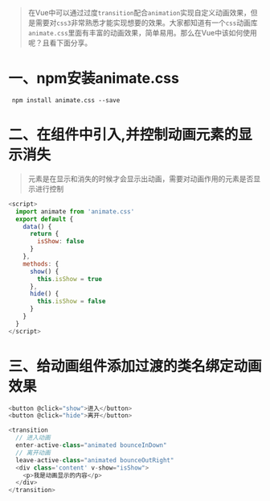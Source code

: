 > 在Vue中可以通过过度`transition`配合`animation`实现自定义动画效果，但是需要对`css3`非常熟悉才能实现想要的效果。大家都知道有一个`css`动画库`animate.css`里面有丰富的动画效果，简单易用。那么在Vue中该如何使用呢？且看下面分享。
# 一、npm安装animate.css
```
 npm install animate.css --save
```
# 二、在组件中引入,并控制动画元素的显示消失
> 元素是在显示和消失的时候才会显示出动画，需要对动画作用的元素是否显示进行控制
```javascript
<script>
  import animate from 'animate.css'
  export default {
    data() {
      return {
        isShow: false
      }
    },
    methods: {
      show() {
        this.isShow = true
      },
      hide() {
        this.isShow = false
      }
    }
  }
</script>
```
# 三、给动画组件添加过渡的类名绑定动画效果
```javascript
<button @click="show">进入</button>
<button @click="hide">离开</button>

<transition
  // 进入动画
  enter-active-class="animated bounceInDown"
  // 离开动画
  leave-active-class="animated bounceOutRight"
  <div class='content' v-show="isShow">
    <p>我是动画显示的内容</p>
  </div>
</transition>
```